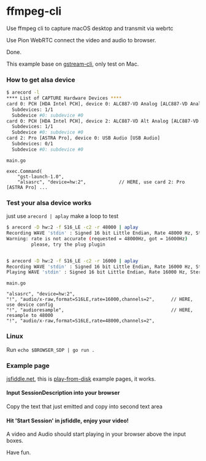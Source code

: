 # ffmpeg-cli
Use ffmpeg cli to capture macOS desktop and transmit via webrtc

Use Pion WebRTC connect the video and audio to browser.

Done.

This example base on [gstream-cli](https://github.com/pion/webrtc/tree/master/examples/gstream0cli), only test on Mac.

### How to get alsa device
```bash
$ arecord -l
**** List of CAPTURE Hardware Devices ****
card 0: PCH [HDA Intel PCH], device 0: ALC887-VD Analog [ALC887-VD Analog]
  Subdevices: 1/1
  Subdevice #0: subdevice #0
card 0: PCH [HDA Intel PCH], device 2: ALC887-VD Alt Analog [ALC887-VD Alt Analog]
  Subdevices: 1/1
  Subdevice #0: subdevice #0
card 2: Pro [ASTRA Pro], device 0: USB Audio [USB Audio]
  Subdevices: 0/1
  Subdevice #0: subdevice #0
```
```
main.go

exec.Command(
    "gst-launch-1.0",
    "alsasrc", "device=hw:2",            // HERE, use card 2: Pro [ASTRA Pro] ...
```

### Test your alsa device works
just use `arecord | aplay` make a loop to test
```bash
$ arecord -D hw:2 -f S16_LE -c2 -r 48000 | aplay
Recording WAVE 'stdin' : Signed 16 bit Little Endian, Rate 48000 Hz, Stereo
Warning: rate is not accurate (requested = 48000Hz, got = 16000Hz)              // HERE
         please, try the plug plugin


$ arecord -D hw:2 -f S16_LE -c2 -r 16000 | aplay
Recording WAVE 'stdin' : Signed 16 bit Little Endian, Rate 16000 Hz, Stereo
Playing WAVE 'stdin' : Signed 16 bit Little Endian, Rate 16000 Hz, Stereo
```
```
main.go

"alsasrc", "device=hw:2",
"!", "audio/x-raw,format=S16LE,rate=16000,channels=2",      // HERE, use device config
"!", "audioresample",                                       // HERE, resample to 48000
"!", "audio/x-raw,format=S16LE,rate=48000,channels=2",
```

### Linux
Run `echo $BROWSER_SDP | go run .`

### Example page
[jsfiddle.net](https://jsfiddle.net/z7ms3u5r/), this is [play-from-disk](https://github.com/pion/webrtc/tree/master/examples/play-from-disk/README.md) example pages, it works.

#### Input SessionDescription into your browser
Copy the text that just emitted and copy into second text area

#### Hit 'Start Session' in jsfiddle, enjoy your video!
A video and Audio should start playing in your browser above the input boxes.

Have fun.
